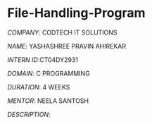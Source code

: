 # File-Handling-Program
*COMPANY*: CODTECH IT SOLUTIONS 

*NAME*: YASHASHREE PRAVIN AHIREKAR

*INTERN ID*:CT04DY2931

*DOMAIN*: C PROGRAMMING 

*DURATION*: 4 WEEKS

*MENTOR*: NEELA SANTOSH 

*DESCRIPTION*:
